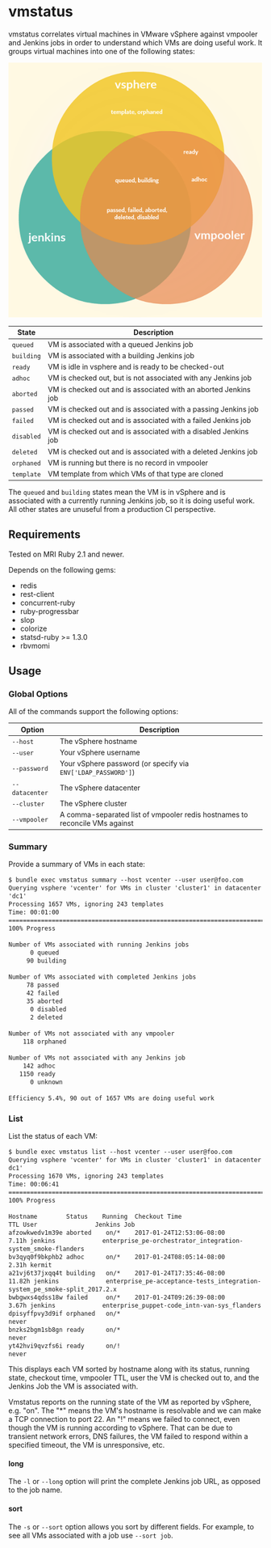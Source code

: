 # vmstatus

vmstatus correlates virtual machines in VMware vSphere against vmpooler and Jenkins jobs in order to understand which VMs are doing useful work. It groups virtual machines into one of the following states:

![vmstatus](./vmstatus.png)

| State | Description |
|--------|-------------|
| `queued` | VM is associated with a queued Jenkins job |
| `building` | VM is associated with a building Jenkins job |
| `ready` | VM is idle in vsphere and is ready to be checked-out |
| `adhoc` | VM is checked out, but is not associated with any Jenkins job |
| `aborted` | VM is checked out and is associated with an aborted Jenkins job |
| `passed` | VM is checked out and is associated with a passing Jenkins job |
| `failed` | VM is checked out and is associated with a failed Jenkins job |
| `disabled` | VM is checked out and is associated with a disabled Jenkins job |
| `deleted` | VM is checked out and is associated with a deleted Jenkins job |
| `orphaned` | VM is running but there is no record in vmpooler |
| `template` | VM template from which VMs of that type are cloned |

The `queued` and `building` states mean the VM is in vSphere and is associated with a currently running Jenkins job, so it is doing useful work. All other states are unuseful from a production CI perspective.

## Requirements

Tested on MRI Ruby 2.1 and newer.

Depends on the following gems:

* redis
* rest-client
* concurrent-ruby
* ruby-progressbar
* slop
* colorize
* statsd-ruby >= 1.3.0
* rbvmomi

## Usage

### Global Options

All of the commands support the following options:

| Option | Description |
|--------|-------------|
| `--host` | The vSphere hostname |
| `--user` | Your vSphere username |
| `--password` | Your vSphere password (or specify via `ENV['LDAP_PASSWORD']`) |
| `--datacenter` | The vSphere datacenter |
| `--cluster` | The vSphere cluster |
| `--vmpooler` | A comma-separated list of vmpooler redis hostnames to reconcile VMs against |

### Summary

Provide a summary of VMs in each state:

```
$ bundle exec vmstatus summary --host vcenter --user user@foo.com
Querying vsphere 'vcenter' for VMs in cluster 'cluster1' in datacenter 'dc1'
Processing 1657 VMs, ignoring 243 templates
Time: 00:01:00 ====================================================================================== 100% Progress

Number of VMs associated with running Jenkins jobs
      0 queued
     90 building

Number of VMs associated with completed Jenkins jobs
     78 passed
     42 failed
     35 aborted
      0 disabled
      2 deleted

Number of VMs not associated with any vmpooler
    118 orphaned

Number of VMs not associated with any Jenkins job
    142 adhoc
   1150 ready
      0 unknown

Efficiency 5.4%, 90 out of 1657 VMs are doing useful work
```

### List

List the status of each VM:

```
$ bundle exec vmstatus list --host vcenter --user user@foo.com
Querying vsphere 'vcenter' for VMs in cluster 'cluster1' in datacenter dc1'
Processing 1670 VMs, ignoring 243 templates
Time: 00:06:41 ====================================================================================== 100% Progress

Hostname        Status    Running  Checkout Time                     TTL User                Jenkins Job
afzowkwedv1m39e aborted    on/*    2017-01-24T12:53:06-08:00       7.11h jenkins             enterprise_pe-orchestrator_integration-system_smoke-flanders
bv3qyq0f9bkphb2 adhoc      on/*    2017-01-24T08:05:14-08:00       2.31h kermit
a21vj6t37jxqq4t building   on/*    2017-01-24T17:35:46-08:00      11.82h jenkins             enterprise_pe-acceptance-tests_integration-system_pe_smoke-split_2017.2.x
bwbgwxs4qdss18w failed     on/*    2017-01-24T09:26:39-08:00       3.67h jenkins             enterprise_puppet-code_intn-van-sys_flanders
dpisyffpvy3d9if orphaned   on/*                                    never
bnzks2bgm1sb8gn ready      on/*                                    never
yt42hvi9qvzfs6i ready      on/!                                    never
```

This displays each VM sorted by hostname along with its status, running state, checkout time, vmpooler TTL, user the VM is checked out to, and the Jenkins Job the VM is associated with.

Vmstatus reports on the running state of the VM as reported by vSphere, e.g. "on". The "*" means the VM's hostname is resolvable and we can make a TCP connection to port 22. An "!" means we failed to connect, even though the VM is running according to vSphere. That can be due to transient network errors, DNS failures, the VM failed to respond within a specified timeout, the VM is unresponsive, etc.

#### long

The `-l` or `--long` option will print the complete Jenkins job URL, as opposed to the job name.

#### sort

The `-s` or `--sort` option allows you sort by different fields. For example, to see all VMs associated with a job use `--sort job`.
